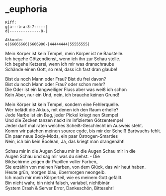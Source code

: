# _euphoria

```
Riff:
g|a---b-a-8-7-----|
d|--------------8-|

Akkorde:
e|66666666|6666986-|44444444|55555555|
```

Mein Körper ist kein Tempel, mein Körper ist ne Baustelle.  
Ich begehe Götzendienst, wenn ich ihn zur Schau stelle.  
Ich begehe Ketzerei, wenn ich mir was dranschraube  
Schände einen Gott, so real, dass ich fast dran glaube!

Bist du noch Mann oder Frau? Bist du frei davon?  
Bist du noch Mann oder Frau? oder schon mehr?  
Die Oder ist ein langweiliger Fluss aber was weiß ich schon  
Kein Aber, nur ein Und, nein, ich brauche keinen Grund!

Mein Körper ist kein Tempel, sondern eine Fehlerquelle.  
Wer belädt die Akkus, mit denen ich den Raum erhelle?  
Jede Narbe ist ein Bug, jeder Pickel kriegt nen Stempel  
Und die Zecken tanzen nackt im infizierten Götzentempel  
Jeder darf mal raten welches Scheiß-Geschlecht im Ausweis steht.  
Komm wir patchen meinen source code, bis mir der Scheiß Bartwuchs fehlt.  
Ein paar neue Body-Mods, ein paar Östrogen-Smarties  
Nein, ich bin kein Boolean, Ja, das kriegt man drangenäht!

Schau mir in die Augen Schau mir in die Augen Schau mir in die  
Augen Schau und sag mir was du siehst. - Die  
Bildschirme zeigen dir Pupillen voller Farben,  
Sie erzähln von meinen Narben, von dem Glück, das wir heut haben.  
Heute grün, morgen blau, übermorgen neongelb.  
Ich mach mir mein Körperteil, wie es meinem Gott gefällt.  
Bin nicht wahr, bin nicht falsch, variabel, nichtbinär  
System Crash & Server Error, Dankeschön, Bittesehr!


